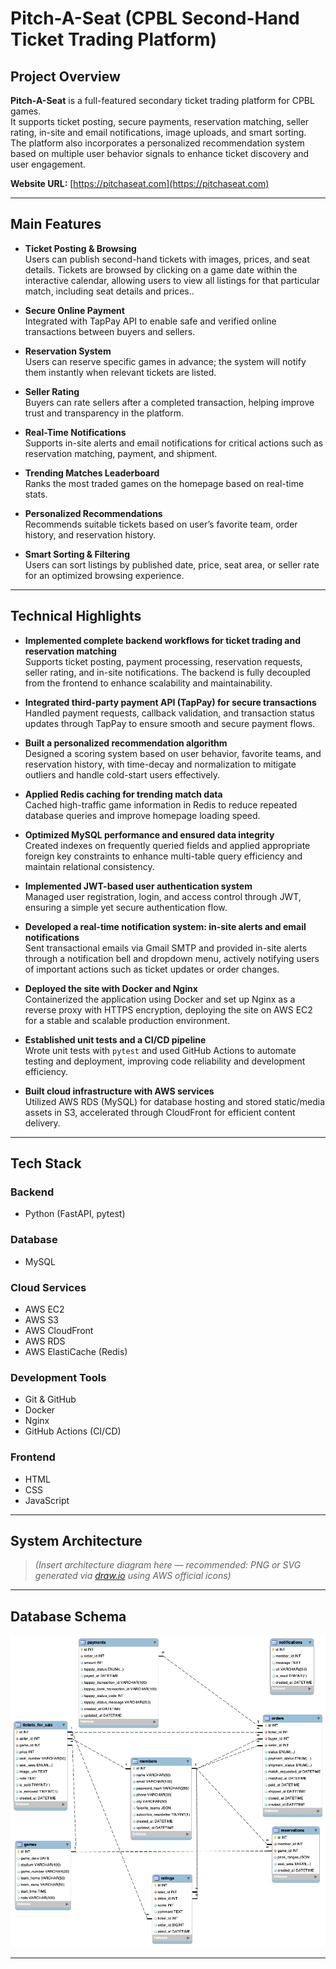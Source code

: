 #  Pitch-A-Seat (CPBL Second-Hand Ticket Trading Platform)

##  Project Overview

**Pitch-A-Seat** is a full-featured secondary ticket trading platform for CPBL games.  
It supports ticket posting, secure payments, reservation matching, seller rating, in-site and email notifications, image uploads, and smart sorting.  
The platform also incorporates a personalized recommendation system based on multiple user behavior signals to enhance ticket discovery and user engagement.

**Website URL:** [https://pitchaseat.com](https://pitchaseat.com)

---

##  Main Features

- **Ticket Posting & Browsing**  
  Users can publish second-hand tickets with images, prices, and seat details. Tickets are browsed by clicking on a game date within the interactive calendar, allowing users to view all listings for that particular match, including seat details and prices..

- **Secure Online Payment**  
  Integrated with TapPay API to enable safe and verified online transactions between buyers and sellers.

- **Reservation System**  
  Users can reserve specific games in advance; the system will notify them instantly when relevant tickets are listed.

- **Seller Rating**  
  Buyers can rate sellers after a completed transaction, helping improve trust and transparency in the platform.

- **Real-Time Notifications**  
  Supports in-site alerts and email notifications for critical actions such as reservation matching, payment, and shipment.

- **Trending Matches Leaderboard**  
  Ranks the most traded games on the homepage based on real-time stats.

- **Personalized Recommendations**  
  Recommends suitable tickets based on user’s favorite team, order history, and reservation history.

- **Smart Sorting & Filtering**  
  Users can sort listings by published date, price, seat area, or seller rate for an optimized browsing experience.



---

##  Technical Highlights

- **Implemented complete backend workflows for ticket trading and reservation matching**  
  Supports ticket posting, payment processing, reservation requests, seller rating, and in-site notifications. The backend is fully decoupled from the frontend to enhance scalability and maintainability.

- **Integrated third-party payment API (TapPay) for secure transactions**  
  Handled payment requests, callback validation, and transaction status updates through TapPay to ensure smooth and secure payment flows.

- **Built a personalized recommendation algorithm**  
  Designed a scoring system based on user behavior, favorite teams, and reservation history, with time-decay and normalization to mitigate outliers and handle cold-start users effectively.

- **Applied Redis caching for trending match data**  
  Cached high-traffic game information in Redis to reduce repeated database queries and improve homepage loading speed.

- **Optimized MySQL performance and ensured data integrity**  
  Created indexes on frequently queried fields and applied appropriate foreign key constraints to enhance multi-table query efficiency and maintain relational consistency.

- **Implemented JWT-based user authentication system**  
  Managed user registration, login, and access control through JWT, ensuring a simple yet secure authentication flow.

- **Developed a real-time notification system: in-site alerts and email notifications**  
  Sent transactional emails via Gmail SMTP and provided in-site alerts through a notification bell and dropdown menu, actively notifying users of important actions such as ticket updates or order changes.

- **Deployed the site with Docker and Nginx**  
  Containerized the application using Docker and set up Nginx as a reverse proxy with HTTPS encryption, deploying the site on AWS EC2 for a stable and scalable production environment.

- **Established unit tests and a CI/CD pipeline**  
  Wrote unit tests with `pytest` and used GitHub Actions to automate testing and deployment, improving code reliability and development efficiency.

- **Built cloud infrastructure with AWS services**  
  Utilized AWS RDS (MySQL) for database hosting and stored static/media assets in S3, accelerated through CloudFront for efficient content delivery.

---

##  Tech Stack

###  Backend
- Python (FastAPI, pytest)

###  Database
- MySQL

###  Cloud Services
- AWS EC2  
- AWS S3  
- AWS CloudFront  
- AWS RDS  
- AWS ElastiCache (Redis)

###  Development Tools
- Git & GitHub  
- Docker  
- Nginx  
- GitHub Actions (CI/CD)

###  Frontend
- HTML  
- CSS  
- JavaScript

---

##  System Architecture

> *(Insert architecture diagram here — recommended: PNG or SVG generated via [draw.io](https://app.diagrams.net) using AWS official icons)*

---

##  Database Schema

![Database ERD](./docs/database_schema.png)



---

